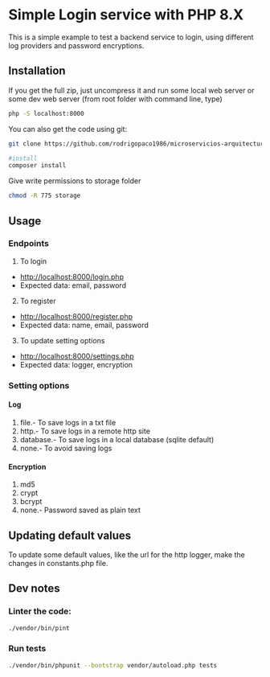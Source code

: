 # Simple Login service with PHP 8.X

This is a simple example to test a backend service to login, using different log providers and password encryptions.

## Installation

If you get the full zip, just uncompress it and run some local web server or some dev web server (from root folder with command line, type)

```bash
php -S localhost:8000
```

You can also get the code using git:

```bash
git clone https://github.com/rodrigopaco1986/microservicios-arquitectura-login.git

#install
composer install
```
Give write permissions to storage folder
```bash
chmod -R 775 storage
```

## Usage
### Endpoints
1. To login  
- [http://localhost:8000/login.php](http://localhost:8000/login.php)
- Expected data: email, password
2. To register
- [http://localhost:8000/register.php](http://localhost:8000/register.php)
- Expected data: name, email, password
3. To update setting options
- [http://localhost:8000/settings.php](http://localhost:8000/settings.php)
- Expected data: logger, encryption

### Setting options
#### Log
1. file.- To save logs in a txt file
2. http.- To save logs in a remote http site
3. database.- To save logs in a local database (sqlite default)
4. none.- To avoid saving logs

#### Encryption
1. md5
2. crypt
3. bcrypt
4. none.- Password saved as plain text

## Updating default values
To update some default values, like the url for the http logger, make the changes in constants.php file.

## Dev notes
### Linter the code:
```bash
./vendor/bin/pint
```

### Run tests
```bash
./vendor/bin/phpunit --bootstrap vendor/autoload.php tests
```
